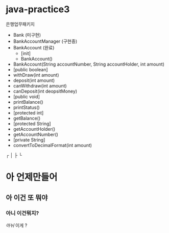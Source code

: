 # java-practice3
은행업무패키지
* Bank (미구현)
* BankAccountManager (구현중)
* BankAccount (완료)
  * [init]
  * BankAccount()
 * BankAccount(String accountNumber, String accountHolder, int amount)
 * [public boolean]
 * withDraw(int amount)
 * deposit(int amount)
 * canWithdraw(int amount)
 * canDeposit(int deopsitMoney)
 * [public void]
 * printBalance()
 * printStatus()
 * [protected int]
 * getBalance()
 * [protected String]
 * getAccountHolder()
 * getAccountNumber()
 * [private String]
 * convertToDecimalFormat(int amount)


┌
│
├ 
└
# 아 언제만들어
## 아 이건 또 뭐야
### 아니 이건뭐지?
*아뉘* 이게 ?
